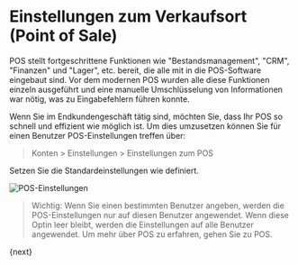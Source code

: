 <!-- add-breadcrumbs -->
# Einstellungen zum Verkaufsort (Point of Sale)


POS stellt fortgeschrittene Funktionen wie "Bestandsmanagement", "CRM", "Finanzen" und "Lager", etc. bereit, die alle mit in die POS-Software eingebaut sind. Vor dem modernen POS wurden alle diese Funktionen einzeln ausgeführt und eine manuelle Umschlüsselung von Informationen war nötig, was zu Eingabefehlern führen konnte.

Wenn Sie im Endkundengeschäft tätig sind, möchten Sie, dass Ihr POS so schnell und effizient wie möglich ist. Um dies umzusetzen können Sie für einen Benutzer POS-Einstellungen treffen über:

> Konten > Einstellungen > Einstellungen zum POS

Setzen Sie die Standardeinstellungen wie definiert.

<img class="screenshot" alt="POS-Einstellungen" src="{{docs_base_url}}/assets/img/pos-setting/pos-setting.png">

> Wichtig: Wenn Sie einen bestimmten Benutzer angeben, werden die POS-Einstellungen nur auf diesen Benutzer angewendet. Wenn diese Optin leer bleibt, werden die Einstellungen auf alle Benutzer angewendet. Um mehr über POS zu erfahren, gehen Sie zu POS.

{next}
